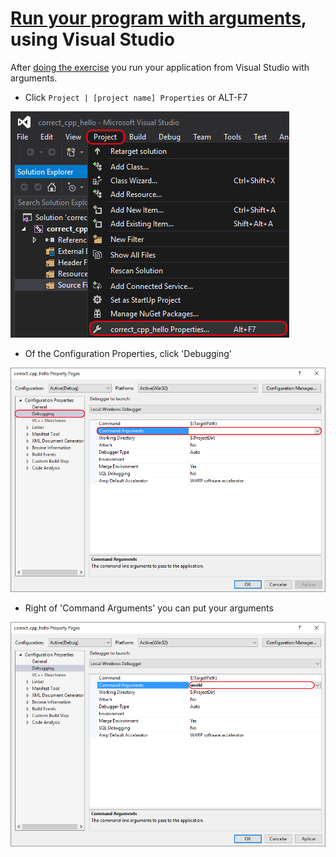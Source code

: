 # [Run your program with arguments](run_your_program_with_arguments.md), using Visual Studio

After [doing the exercise](5_do_the_exercise.md) you run your application from Visual Studio with arguments.

 * Click `Project | [project name] Properties` or ALT-F7

![Go to your project's properties](pics/MSVS2015_cl1.png)

 * Of the Configuration Properties, click 'Debugging' 

![Go to the debugging properties](pics/MSVS2015_cl2.png)

 * Right of 'Command Arguments' you can put your arguments

![Type you command arguments here](pics/MSVS2015_cl3.png)
